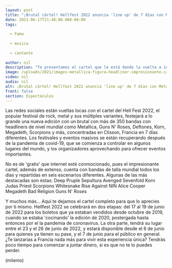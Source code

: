 ```yaml
---
layout: post
title: "¡Brutal cártel! Hellfest 2022 anuncia 'line up' de 7 días con Metallica, Guns N' Roses y más"
date: 2021-06-17T21:48:00.000-06:00
tags:
  
  - Fama
  
  - musica
  
  - cantante
  
author: nil
description: "Te presentamos el cartel que le está dando la vuelta a internet: Hellfest 2022, un festival masivo en Francia. "
image: /uploads/2021/images-metallica-figura-headliner-impresionante-cartel.jpg
video: nil
audio: nil
alt: ¡Brutal cártel! Hellfest 2022 anuncia 'line up' de 7 días con Metallica, Guns N' Roses y más
front: false
section: Espectáculos
---
```


Las redes sociales están vueltas locas con el cartel del Hell Fest 2022, el popular festival de rock, metal y sus múltiples variantes,  festejará a lo grande una nueva edición con un brutal con más de 350 bandas con headliners de nivel mundial como Metallica, Guns N' Roses, Deftones, Korn, Megadeth, Scorpions y más, concentradas en Clisson, Francia en 7 días diferentes. 
Los festivales y eventos masivos se están recuperando después de la pandemia de covid-19, que se comienza a controlar en algunos lugares del mundo, y los organizadores aprovechando para ofrecer eventos importantes. 

No es de 'gratis' que internet esté conmocionado, pues el impresionante cartel, además de extenso, cuenta con bandas de talla mundial todos los días y repartidas en seis escenarios diferentes. Algunas de las más destacadas son éstas: 
Deep Pruple Sepultura Avenged Sevenfold Korn Judas Priest Scorpions Whitesnake Rise Against NIN Alice Cooper Megadeth Bad Religion Guns N' Roses 

Y muchos más... Aquí te dejamos el cartel completo para que lo aprecies por ti mismo. 
Hellfest 2022 se celebrará en dos etapas: del 17 al 19 de junio de 2022 para los boletos que ya estaban vendidos desde octubre de 2019, cuando se estaba 'cocinando' la edición de 2020, postergada hasta entonces por el la pandemia de coronavirus. La otra parte, tendrá su lugar entre el 23 y el 26 de junio de 2022, y estará disponible desde el 6 de junio para quienes ya tienen su pase, y el 7 de junio para el público en general. ¿Te lanzarías a Francia nada más para vivir esta experiencia única? Tendrás poco tiempo para comenzar a juntar dinero, si es que no te lo puedes perder. 

(milenio)